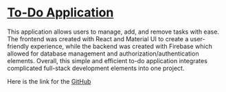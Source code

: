 # [To-Do Application](https://todo-application-xi.vercel.app/login)

This application allows users to manage, add, and remove tasks with ease. The frontend was created with React and Material UI to create a user-friendly experience, while the backend was created with Firebase which allowed for database management and authorization/authentication elements. Overall, this simple and efficient to-do application integrates complicated full-stack development elements into one project.

Here is the link for the [GitHub](https://github.com/yashkukrecha/todo-application)
